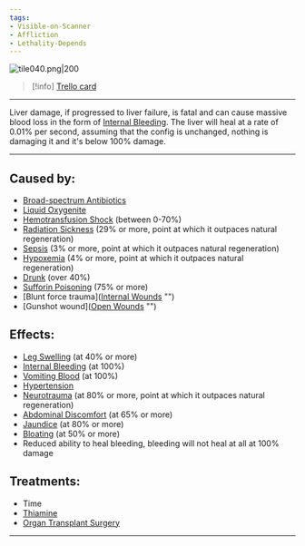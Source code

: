 ```yaml
---
tags:
- Visible-on-Scanner
- Affliction
- Lethality-Depends
---
```


![tile040.png\|200](/Torso/Liver%20Damage%20-%20Attachments/6718845db30472d958dd7b2b.png)

> [!info] [Trello card](https://trello.com/c/97bKpUZ8/42-liver-damage)

---

Liver damage, if progressed to liver failure, is fatal and can cause massive blood loss in the form of [Internal Bleeding](Internal%20Bleeding.md). The liver will heal at a rate of 0.01% per second, assuming that the config is unchanged, nothing is damaging it and it's below 100% damage.

---

## Caused by:

- [Broad-spectrum Antibiotics](../Items/Broad-spectrum%20Antibiotics.md)
- [Liquid Oxygenite](../Items/Liquid%20Oxygenite.md)
- [Hemotransfusion Shock](../Blood/Hemotransfusion%20Shock.md) (between 0-70%)
- [Radiation Sickness](Radiation%20Sickness.md) (29% or more, point at which it outpaces natural regeneration)
- [Sepsis](../Blood/Sepsis.md) (3% or more, point at which it outpaces natural regeneration)
- [Hypoxemia](../Blood/Hypoxemia.md) (4% or more, point at which it outpaces natural regeneration)
- [Drunk](../Head_Brain/Drunk.md) (over 40%)
- [Sufforin Poisoning](Sufforin%20Poisoning.md) (75% or more)
- [Blunt force trauma]([Internal Wounds](../Any%20bodypart/Internal%20Wounds.md) "‌")
- [Gunshot wound]([Open Wounds](../Any%20bodypart/Open%20Wounds.md) "‌")

## Effects:

- [Leg Swelling](../Symptoms/Leg%20Swelling.md) (at 40% or more)
- [Internal Bleeding](Internal%20Bleeding.md) (at 100%)
- [Vomiting Blood](../Symptoms/Vomiting%20Blood.md) (at 100%)
- [Hypertension](../Blood/Hypertension.md)
- [Neurotrauma](../Head_Brain/Neurotrauma.md) (at 80% or more, point at which it outpaces natural regeneration)
- [Abdominal Discomfort](../Symptoms/Abdominal%20Discomfort.md) (at 65% or more)
- [Jaundice](../Symptoms/Jaundice.md) (at 80% or more)
- [Bloating](../Symptoms/Bloating.md) (at 50% or more)
- Reduced ability to heal bleeding, bleeding will not heal at all at 100% damage

## Treatments:

- Time
- [Thiamine](../Items/Thiamine.md)
- [Organ Transplant Surgery](../Procedures/Organ%20Transplant%20Surgery.md)

---

